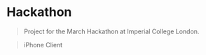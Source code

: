 Hackathon
=========

> Project for the March Hackathon at Imperial College London.

> iPhone Client

